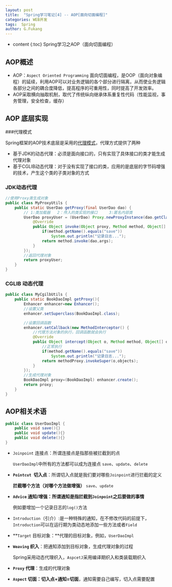 ```yaml
---
layout: post
title:  "Spring学习笔记[4] -- AOP[面向切面编程]"
categories: WEB开发
tags:  Spring
author: G.Fukang
---
```

* content
{:toc}
Spring学习之AOP（面向切面编程）



## AOP概述

- AOP：`Aspect Oriented Programming` 面向切面编程，是OOP（面向对象编程）的延续，利用AOP可以对业务逻辑的各个部分进行隔离，从而使业务逻辑各部分之间的耦合度降低，提高程序的可重用性，同时提高了开发效率。
- AOP采取横向抽取机制，取代了传统纵向继承体系重复性代码（性能监视，事务管理，安全检查，缓存）

## AOP 底层实现

###代理模式

Spring框架的AOP技术底层是采用的[代理模式](https://gongfukangee.github.io/2018/02/01/Design-Patterns-4/)，代理方式提供了两种

- 基于JDK的动态代理：必须是面向接口的，只有实现了具体接口的类才能生成代理对象
- 基于CGLIB动态代理：对于没有实现了接口的类，应用的是底层的字节码增强的技术，产生这个类的子类对象的方式

### JDK动态代理

```java
//使用Proxy类生成对象
public class MyProxyUtils {
    public static UserDao getProxy(final UserDao dao) {
        // 1:类加载器   2：传入的类实现的接口     3:匿名内部类
        UserDao proxyUser = (UserDao) Proxy.newProxyInstance(dao.getClass().getClassLoader(), dao.getClass().getInterfaces(), new InvocationHandler() {
            @Override
            public Object invoke(Object proxy, Method method, Object[] args) throws Throwable {
                if(method.getName().equals("save"))
                    System.out.println("记录日志...");
                return method.invoke(dao,args);
            }
        });
        //返回代理对象
        return proxyUser;
    }
}
```

### CGLIB 动态代理

```java
public class MyCgilbUtils {
    public static BookDaoImpl getProxy(){
        Enhancer enhancer=new Enhancer();
        //设置父类
        enhancer.setSuperclass(BookDaoImpl.class);

        //设置回调函数
        enhancer.setCallback(new MethodInterceptor() {
            //代理方法对象的执行，回调函数就会执行
            @Override
            public Object intercept(Object o, Method method, Object[] objects, MethodProxy methodProxy) throws Throwable {
                //正常执行
                if(method.getName().equals("save"))
                    System.out.println("记录日志...");
                return methodProxy.invokeSuper(o,objects);
            }
        });
        //生成代理对象
        BookDaoImpl proxy=(BookDaoImpl) enhancer.create();
        return proxy;
    }
}
```

## AOP相关术语

```java
public class UserDaoImpl {
    public void save(){}
    public void update(){}
    public void delete(){}
}
```

- `Joinpoint` 连接点：所谓连接点是指那些被拦截到的点

  `UserDaoImpl`中所有的方法都可以成为连接点 `save`、`update`、`delete`

- **`Pointcut `切入点**：所谓切入点就是我们要对哪些`Joinpoint`进行拦截的定义

  **拦截哪个方法（对哪个方法做增强）** `save`、`update`

- **`Advice` 通知/增强：所谓通知是指拦截到`Joinpoint`之后要做的事情**

  例如要增加一个记录日志的`log()`方法	

- `Introduction`（引介）:是一种特殊的通知，在不修改代码的前提下，`Introduction`可以在运行期为类动态地添加一些方法或者`Field`

- **`Target` 目标对象：**代理的目标对象，例如，`UserDaoImpl`

- **`Weaving` 织入**：把通知添加到目标对象，生成代理对象的过程

  Spring采用动态代理织入，`AspcetJ`采用编译期织入和类装载期织入

- **`Proxy` 代理**：生成的代理对象

- **`Aspect` 切面：切入点+通知=切面**，通知需要自己编写，切入点需要配置

